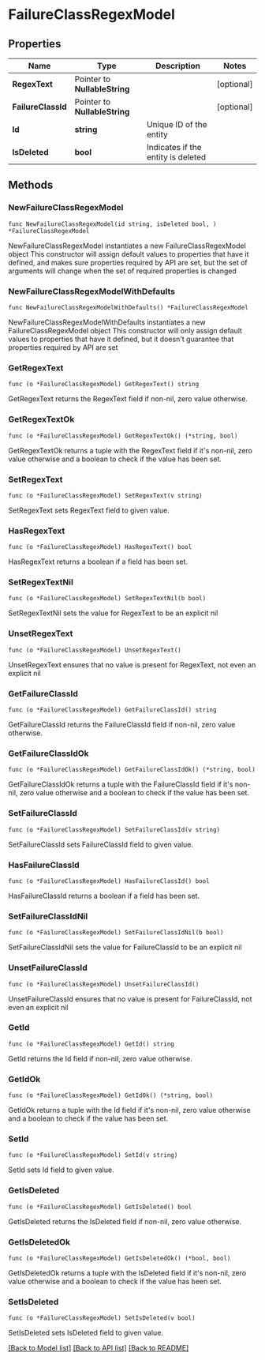 # FailureClassRegexModel

## Properties

Name | Type | Description | Notes
------------ | ------------- | ------------- | -------------
**RegexText** | Pointer to **NullableString** |  | [optional] 
**FailureClassId** | Pointer to **NullableString** |  | [optional] 
**Id** | **string** | Unique ID of the entity | 
**IsDeleted** | **bool** | Indicates if the entity is deleted | 

## Methods

### NewFailureClassRegexModel

`func NewFailureClassRegexModel(id string, isDeleted bool, ) *FailureClassRegexModel`

NewFailureClassRegexModel instantiates a new FailureClassRegexModel object
This constructor will assign default values to properties that have it defined,
and makes sure properties required by API are set, but the set of arguments
will change when the set of required properties is changed

### NewFailureClassRegexModelWithDefaults

`func NewFailureClassRegexModelWithDefaults() *FailureClassRegexModel`

NewFailureClassRegexModelWithDefaults instantiates a new FailureClassRegexModel object
This constructor will only assign default values to properties that have it defined,
but it doesn't guarantee that properties required by API are set

### GetRegexText

`func (o *FailureClassRegexModel) GetRegexText() string`

GetRegexText returns the RegexText field if non-nil, zero value otherwise.

### GetRegexTextOk

`func (o *FailureClassRegexModel) GetRegexTextOk() (*string, bool)`

GetRegexTextOk returns a tuple with the RegexText field if it's non-nil, zero value otherwise
and a boolean to check if the value has been set.

### SetRegexText

`func (o *FailureClassRegexModel) SetRegexText(v string)`

SetRegexText sets RegexText field to given value.

### HasRegexText

`func (o *FailureClassRegexModel) HasRegexText() bool`

HasRegexText returns a boolean if a field has been set.

### SetRegexTextNil

`func (o *FailureClassRegexModel) SetRegexTextNil(b bool)`

 SetRegexTextNil sets the value for RegexText to be an explicit nil

### UnsetRegexText
`func (o *FailureClassRegexModel) UnsetRegexText()`

UnsetRegexText ensures that no value is present for RegexText, not even an explicit nil
### GetFailureClassId

`func (o *FailureClassRegexModel) GetFailureClassId() string`

GetFailureClassId returns the FailureClassId field if non-nil, zero value otherwise.

### GetFailureClassIdOk

`func (o *FailureClassRegexModel) GetFailureClassIdOk() (*string, bool)`

GetFailureClassIdOk returns a tuple with the FailureClassId field if it's non-nil, zero value otherwise
and a boolean to check if the value has been set.

### SetFailureClassId

`func (o *FailureClassRegexModel) SetFailureClassId(v string)`

SetFailureClassId sets FailureClassId field to given value.

### HasFailureClassId

`func (o *FailureClassRegexModel) HasFailureClassId() bool`

HasFailureClassId returns a boolean if a field has been set.

### SetFailureClassIdNil

`func (o *FailureClassRegexModel) SetFailureClassIdNil(b bool)`

 SetFailureClassIdNil sets the value for FailureClassId to be an explicit nil

### UnsetFailureClassId
`func (o *FailureClassRegexModel) UnsetFailureClassId()`

UnsetFailureClassId ensures that no value is present for FailureClassId, not even an explicit nil
### GetId

`func (o *FailureClassRegexModel) GetId() string`

GetId returns the Id field if non-nil, zero value otherwise.

### GetIdOk

`func (o *FailureClassRegexModel) GetIdOk() (*string, bool)`

GetIdOk returns a tuple with the Id field if it's non-nil, zero value otherwise
and a boolean to check if the value has been set.

### SetId

`func (o *FailureClassRegexModel) SetId(v string)`

SetId sets Id field to given value.


### GetIsDeleted

`func (o *FailureClassRegexModel) GetIsDeleted() bool`

GetIsDeleted returns the IsDeleted field if non-nil, zero value otherwise.

### GetIsDeletedOk

`func (o *FailureClassRegexModel) GetIsDeletedOk() (*bool, bool)`

GetIsDeletedOk returns a tuple with the IsDeleted field if it's non-nil, zero value otherwise
and a boolean to check if the value has been set.

### SetIsDeleted

`func (o *FailureClassRegexModel) SetIsDeleted(v bool)`

SetIsDeleted sets IsDeleted field to given value.



[[Back to Model list]](../README.md#documentation-for-models) [[Back to API list]](../README.md#documentation-for-api-endpoints) [[Back to README]](../README.md)


